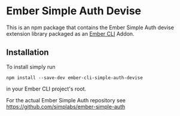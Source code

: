 #  Ember Simple Auth Devise

This is an npm package that contains the Ember Simple Auth devise extension
library packaged as an [Ember CLI](https://github.com/stefanpenner/ember-cli)
Addon.

## Installation

To install simply run

```
npm install --save-dev ember-cli-simple-auth-devise
```

in your Ember CLI project's root.

For the actual Ember Simple Auth repository see
https://github.com/simplabs/ember-simple-auth
